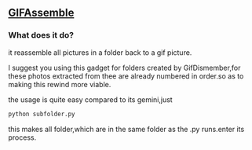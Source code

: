 ## [GIFAssemble](https://github.com/KASKADE16/PhotoParlorTricks/tree/main/GIFAssemble)

### What does it do?

it reassemble all pictures in a folder back to a gif picture.

I suggest you using this gadget for folders created by GifDismember,for these photos extracted from thee are already numbered in order.so as to making this rewind more viable.

the usage is quite easy compared to its gemini,just

```bash
python subfolder.py
```

this makes all folder,which are in the same folder as the .py runs.enter its process.